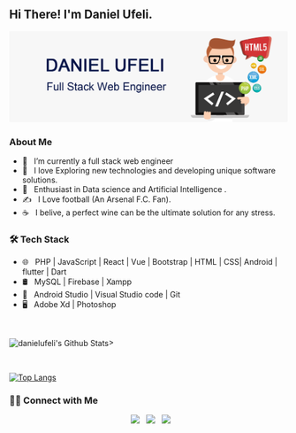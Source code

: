 <h2> Hi There! I'm Daniel Ufeli.</h2>

<img src="https://github.com/danielufeli/danielufeli/blob/main/header.png" />

<h3> About Me </h3>

- 🔭 &nbsp; I’m currently a full stack web engineer
- 🤔 &nbsp; I love Exploring new technologies and developing unique software solutions.
- 🌱 &nbsp; Enthusiast in Data science and Artificial Intelligence .
- ✍️ &nbsp; I Love football (An Arsenal F.C. Fan).
- ☕ &nbsp; I belive, a perfect wine can be the ultimate solution for any stress. 

<h3>🛠 Tech Stack</h3>

- 🌐 &nbsp; PHP | JavaScript | React | Vue | Bootstrap | HTML | CSS| Android | flutter | Dart
- 🛢 &nbsp; MySQL | Firebase | Xampp
- 🔧 &nbsp; Android Studio | Visual Studio code | Git
- 🖥 &nbsp; Adobe Xd | Photoshop

<br>

<img align="center" src="https://github-readme-stats.vercel.app/api?username=danielufeli&include_all_commits=true&count_private=true&show_icons=true&line_height=20&title_color=7A7ADB&icon_color=2234AE&text_color=D3D3D3&bg_color=0,000000,130F40" alt="danielufeli's Github Stats">>

</br>

[![Top Langs](https://github-readme-stats.vercel.app/api/top-langs/?username=danielufeli&layout=compact&text_color=daf7dc&bg_color=151515)](https://github.com/danielufeli/github-readme-stats)

<h3> 🤝🏻 Connect with Me </h3>

<p align="center">
&nbsp; <a href="https://twitter.com/danielufeli" target="_blank" rel="noopener noreferrer"><img src="https://img.icons8.com/plasticine/100/000000/twitter.png" width="50" /></a>  
&nbsp; <a href="https://www.linkedin.com/in/danielufeli/" target="_blank" rel="noopener noreferrer"><img src="https://img.icons8.com/plasticine/100/000000/linkedin.png" width="50" /></a>
&nbsp; <a href="mailto:danielufeli@gmail.com" target="_blank" rel="noopener noreferrer"><img src="https://img.icons8.com/plasticine/100/000000/gmail.png"  width="50" /></a>
</p>
